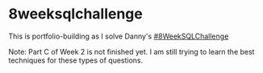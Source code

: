 # 8weeksqlchallenge
This is portfolio-building as I solve Danny's [#8WeekSQLChallenge](https://8weeksqlchallenge.com/)

Note: Part C of Week 2 is not finished yet. I am still trying to learn the best techniques for these types of questions.
